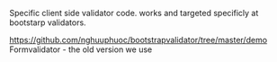 Specific client side validator code.
works and targeted specificly at bootstarp validators.

https://github.com/nghuuphuoc/bootstrapvalidator/tree/master/demo
Formvalidator - the old version we use

